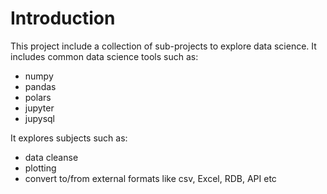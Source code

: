 # Introduction

This project include a collection of sub-projects to explore data science.
It includes common data science tools such as:

- numpy
- pandas
- polars
- jupyter
- jupysql

It explores subjects such as:

- data cleanse
- plotting
- convert to/from external formats like csv, Excel, RDB, API etc
